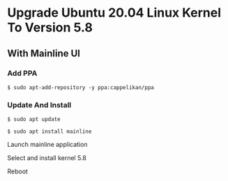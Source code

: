 # Upgrade Ubuntu 20.04 Linux Kernel To Version 5.8

## With Mainline UI

### Add PPA

```
$ sudo apt-add-repository -y ppa:cappelikan/ppa
```

### Update And Install

```
$ sudo apt update

$ sudo apt install mainline
```

Launch mainline application

Select and install kernel 5.8

Reboot

